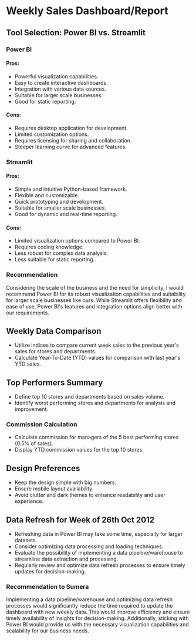 # Weekly Sales Dashboard/Report

## Tool Selection: Power BI vs. Streamlit
### Power BI
#### Pros:
- Powerful visualization capabilities.
- Easy to create interactive dashboards.
- Integration with various data sources.
- Suitable for larger scale businesses.
- Good for static reporting.

#### Cons:
- Requires desktop application for development.
- Limited customization options.
- Requires licensing for sharing and collaboration.
- Steeper learning curve for advanced features.

### Streamlit
#### Pros:
- Simple and intuitive Python-based framework.
- Flexible and customizable.
- Quick prototyping and development.
- Suitable for smaller scale businesses.
- Good for dynamic and real-time reporting.

#### Cons:
- Limited visualization options compared to Power BI.
- Requires coding knowledge.
- Less robust for complex data analysis.
- Less suitable for static reporting.

### Recommendation
Considering the scale of the business and the need for simplicity, I would recommend Power BI for its robust visualization capabilities and suitability for larger scale businesses like ours. While Streamlit offers flexibility and ease of use, Power BI's features and integration options align better with our requirements.

## Weekly Data Comparison
- Utilize indices to compare current week sales to the previous year's sales for stores and departments.
- Calculate Year-To-Date (YTD) values for comparison with last year's YTD sales.

## Top Performers Summary
- Define top 10 stores and departments based on sales volume.
- Identify worst performing stores and departments for analysis and improvement.

### Commission Calculation
- Calculate commission for managers of the 5 best performing stores (0.5% of sales).
- Display YTD commission values for the top 10 stores.

## Design Preferences
- Keep the design simple with big numbers.
- Ensure mobile layout availability.
- Avoid clutter and dark themes to enhance readability and user experience.

## Data Refresh for Week of 26th Oct 2012
- Refreshing data in Power BI may take some time, especially for larger datasets.
- Consider optimizing data processing and loading techniques.
- Evaluate the possibility of implementing a data pipeline/warehouse to streamline data extraction and processing.
- Regularly review and optimize data refresh processes to ensure timely updates for decision-making.

### Recommendation to Sumera
Implementing a data pipeline/warehouse and optimizing data refresh processes would significantly reduce the time required to update the dashboard with new weekly data. This would improve efficiency and ensure timely availability of insights for decision-making. Additionally, sticking with Power BI would provide us with the necessary visualization capabilities and scalability for our business needs.

